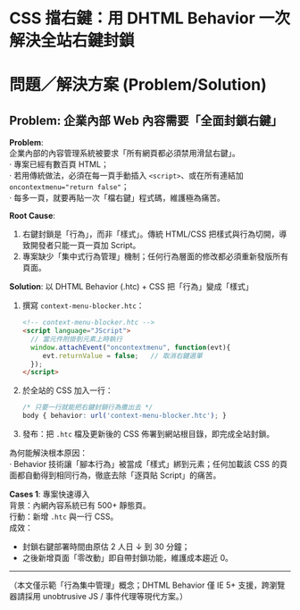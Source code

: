 # CSS 擋右鍵：用 DHTML Behavior 一次解決全站右鍵封鎖

# 問題／解決方案 (Problem/Solution)

## Problem: 企業內部 Web 內容需要「全面封鎖右鍵」  

**Problem**:  
企業內部的內容管理系統被要求「所有網頁都必須禁用滑鼠右鍵」。  
‧ 專案已經有數百頁 HTML；  
‧ 若用傳統做法，必須在每一頁手動插入 `<script>`、或在所有連結加 `oncontextmenu="return false"`；  
‧ 每多一頁，就要再貼一次「檔右鍵」程式碼，維護極為痛苦。  

**Root Cause**:  
1. 右鍵封鎖是「行為」，而非「樣式」。傳統 HTML/CSS 把樣式與行為切開，導致開發者只能一頁一頁加 Script。  
2. 專案缺少「集中式行為管理」機制；任何行為層面的修改都必須重新發版所有頁面。  

**Solution**: 以 DHTML Behavior (.htc) + CSS 把「行為」變成「樣式」  
1. 撰寫 `context-menu-blocker.htc`：  
   ```html
   <!-- context-menu-blocker.htc -->
   <script language="JScript">
     // 當元件附掛到元素上時執行
     window.attachEvent("oncontextmenu", function(evt){
        evt.returnValue = false;   // 取消右鍵選單
     });
   </script>
   ```  
2. 於全站的 CSS 加入一行：  
   ```css
   /* 只要一行就能把右鍵封鎖行為撒出去 */
   body { behavior: url('context-menu-blocker.htc'); }
   ```  
3. 發布：把 `.htc` 檔及更新後的 CSS 佈署到網站根目錄，即完成全站封鎖。  

為何能解決根本原因：  
‧ Behavior 技術讓「腳本行為」被當成「樣式」綁到元素；任何加載該 CSS 的頁面都自動得到相同行為，徹底去除「逐頁貼 Script」的痛苦。  

**Cases 1**: 專案快速導入  
背景：內網內容系統已有 500+ 靜態頁。  
行動：新增 `.htc` 與一行 CSS。  
成效：  
- 封鎖右鍵部署時間由原估 2 人日 ↓ 到 30 分鐘；  
- 之後新增頁面「零改動」即自帶封鎖功能，維護成本趨近 0。  

---

（本文僅示範「行為集中管理」概念；DHTML Behavior 僅 IE 5+ 支援，跨瀏覽器請採用 unobtrusive JS / 事件代理等現代方案。）